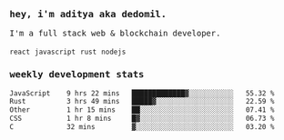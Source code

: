 <samp>
    <h3>hey, i'm aditya aka dedomil.</h3>
    I'm a full stack web & blockchain developer. 
    <br />
    <br />
    <code>react</code> <code>javascript</code> <code>rust</code> <code>nodejs</code>
    <h3>weekly development stats</h3>
    <!--START_SECTION:waka-->

```txt
JavaScript    9 hrs 22 mins   █████████████▓░░░░░░░░░░░   55.32 %
Rust          3 hrs 49 mins   █████▓░░░░░░░░░░░░░░░░░░░   22.59 %
Other         1 hr 15 mins    ██░░░░░░░░░░░░░░░░░░░░░░░   07.41 %
CSS           1 hr 8 mins     █▓░░░░░░░░░░░░░░░░░░░░░░░   06.73 %
C             32 mins         ▓░░░░░░░░░░░░░░░░░░░░░░░░   03.20 %
```

<!--END_SECTION:waka-->
</samp>
